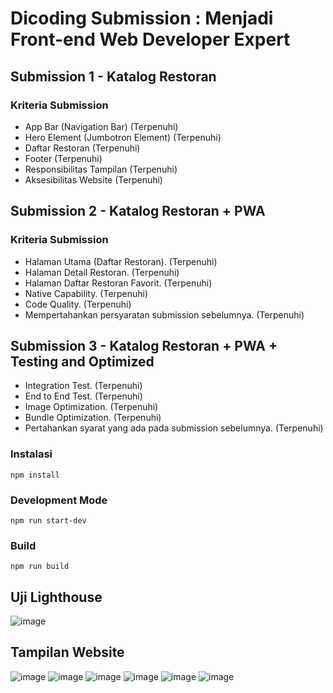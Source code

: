 # Dicoding Submission : Menjadi Front-end Web Developer Expert

## Submission 1 - Katalog Restoran
### Kriteria Submission

- App Bar (Navigation Bar) (Terpenuhi)
- Hero Element (Jumbotron Element) (Terpenuhi)
- Daftar Restoran (Terpenuhi)
- Footer (Terpenuhi)
- Responsibilitas Tampilan (Terpenuhi)
- Aksesibilitas Website (Terpenuhi)

## Submission 2 - Katalog Restoran + PWA

### Kriteria Submission
- Halaman Utama (Daftar Restoran). (Terpenuhi)
- Halaman Detail Restoran. (Terpenuhi)
- Halaman Daftar Restoran Favorit. (Terpenuhi)
- Native Capability. (Terpenuhi)
- Code Quality. (Terpenuhi)
- Mempertahankan persyaratan submission sebelumnya. (Terpenuhi)

## Submission 3 - Katalog Restoran + PWA + Testing and Optimized
- Integration Test. (Terpenuhi)
- End to End Test. (Terpenuhi)
- Image Optimization. (Terpenuhi)
- Bundle Optimization. (Terpenuhi)
- Pertahankan syarat yang ada pada submission sebelumnya. (Terpenuhi)

### Instalasi
```
npm install
```

### Development Mode
```
npm run start-dev
```

### Build
```
npm run build
```
## Uji Lighthouse
![image](https://user-images.githubusercontent.com/90432021/169755039-f4e4e8ec-7c11-47b3-b97e-cde66ff8c832.png)

## Tampilan Website
![image](https://user-images.githubusercontent.com/90432021/169683280-f1569311-9d37-4871-b0ac-da078f7c8630.png)
![image](https://user-images.githubusercontent.com/90432021/169683311-0407a046-6bd3-429c-8237-92e2f31bba73.png)
![image](https://user-images.githubusercontent.com/90432021/169683334-d4617f51-d5ae-4ed7-9645-3393e4e56f04.png)
![image](https://user-images.githubusercontent.com/90432021/169683343-9b3a8bf5-560c-44c6-a001-539e1796da17.png)
![image](https://user-images.githubusercontent.com/90432021/169683321-34f71ff9-9aa8-4233-9522-5eda51632404.png)
![image](https://user-images.githubusercontent.com/90432021/169683359-f849e037-3f99-4f5c-9737-add5d1e7fbfd.png)
